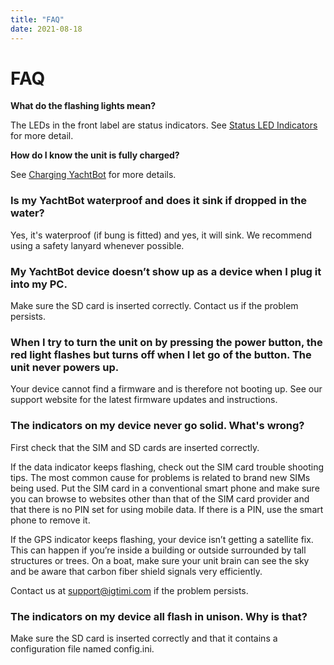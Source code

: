 ```yaml
---
title: "FAQ"
date: 2021-08-18
---
```

# FAQ

**What do the flashing lights mean?**

The LEDs in the front label are status indicators. See [Status LED Indicators](../../YachtBot%20Products/YachtBot%20product%20family%20fundamentals/Status%20LED%20Indicators.md) for more detail.

  

  

**How do I know the unit is fully charged?**

See [Charging YachtBot](../../YachtBot%20Products/YachtBot%20product%20family%20fundamentals/Charging%20YachtBot%20and%20WindBot.md) for more details.

  

###   

### **Is my YachtBot waterproof and does it sink if dropped in the water?**

Yes, it's waterproof (if bung is fitted) and yes, it will sink. We recommend using a safety lanyard whenever possible.

  

###   

### **My YachtBot device doesn’t show up as a device when I plug it into my PC.**

Make sure the SD card is inserted correctly. Contact us if the problem persists.

  

###   

### **When I try to turn the unit on by pressing the power button, the red light flashes but turns off when I let go of the button. The unit never powers up.**

Your device cannot find a firmware and is therefore not booting up. See our support website for the latest firmware updates and instructions.

  

  

### **The indicators on my device never go solid. What's wrong?**

First check that the SIM and SD cards are inserted correctly.

  

If the data indicator keeps flashing, check out the SIM card trouble shooting tips. The most common cause for problems is related to brand new SIMs being used. Put the SIM card in a conventional smart phone and make sure you can browse to websites other than that of the SIM card provider and that there is no PIN set for using mobile data. If there is a PIN, use the smart phone to remove it.

  

If the GPS indicator keeps flashing, your device isn’t getting a satellite fix. This can happen if you’re inside a building or outside surrounded by tall structures or trees. On a boat, make sure your unit brain can see the sky and be aware that carbon fiber shield signals very efficiently.

  

Contact us at support@igtimi.com if the problem persists.

  

  

  

### **The indicators on my device all flash in unison. Why is that?**

Make sure the SD card is inserted correctly and that it contains a configuration file named config.ini.
